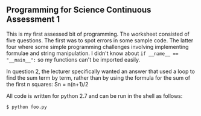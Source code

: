## Programming for Science Continuous Assessment 1

This is my first assessed bit of programming. The worksheet consisted of five questions. The first was to spot errors in some sample code. The latter four where some simple programming challenges involving implementing formulae and string manipulation. I didn't know about ```if __name__ == "__main__":``` so my functions can't be imported easily.

In question 2, the lecturer specifically wanted an answer that used a loop to find the sum term by term, rather than by using the formula for the sum of the first n squares:  Sn = n(n+1)/2

All code is written for python 2.7 and can be run in the shell as follows:

```
$ python foo.py
```